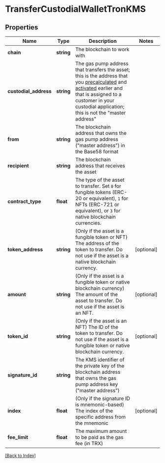 # TransferCustodialWalletTronKMS

## Properties

Name | Type | Description | Notes
------------ | ------------- | ------------- | -------------
**chain** | **string** | The blockchain to work with |
**custodial_address** | **string** | The gas pump address that transfers the asset; this is the address that you <a href="#operation/PrecalculateGasPumpAddresses">precalculated</a> and <a href="#operation/ActivateGasPumpAddresses">activated</a> earlier and that is assigned to a customer in your custodial application; this is not the "master address" |
**from** | **string** | The blockchain address that owns the gas pump address ("master address") in the Base58 format |
**recipient** | **string** | The blockchain address that receives the asset |
**contract_type** | **float** | The type of the asset to transfer. Set <code>0</code> for fungible tokens (ERC-20 or equivalent), <code>1</code> for NFTs (ERC-721 or equivalent), or <code>3</code> for native blockchain currencies. |
**token_address** | **string** | (Only if the asset is a fungible token or NFT) The address of the token to transfer. Do not use if the asset is a native blockchain currency. | [optional]
**amount** | **string** | (Only if the asset is a fungible token or native blockchain currency) The amount of the asset to transfer. Do not use if the asset is an NFT. | [optional]
**token_id** | **string** | (Only if the asset is an NFT) The ID of the token to transfer. Do not use if the asset is a fungible token or native blockchain currency. | [optional]
**signature_id** | **string** | The KMS identifier of the private key of the blockchain address that owns the gas pump address key ("master address") |
**index** | **float** | (Only if the signature ID is mnemonic-based) The index of the specific address from the mnemonic | [optional]
**fee_limit** | **float** | The maximum amount to be paid as the gas fee (in TRX) |

[[Back to Index]](../index.md)
